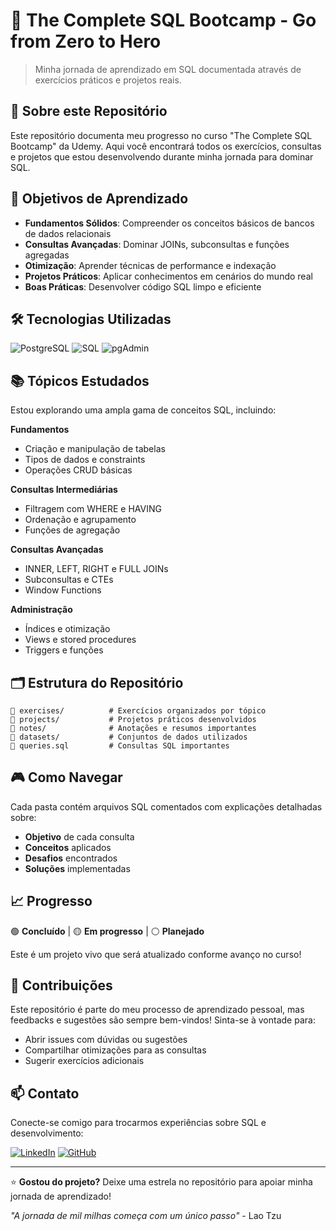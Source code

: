 # 🚀 The Complete SQL Bootcamp - Go from Zero to Hero

> Minha jornada de aprendizado em SQL documentada através de exercícios práticos e projetos reais.

## 📖 Sobre este Repositório

Este repositório documenta meu progresso no curso "The Complete SQL Bootcamp" da Udemy. Aqui você encontrará todos os exercícios, consultas e projetos que estou desenvolvendo durante minha jornada para dominar SQL.

## 🎯 Objetivos de Aprendizado

- **Fundamentos Sólidos**: Compreender os conceitos básicos de bancos de dados relacionais
- **Consultas Avançadas**: Dominar JOINs, subconsultas e funções agregadas
- **Otimização**: Aprender técnicas de performance e indexação
- **Projetos Práticos**: Aplicar conhecimentos em cenários do mundo real
- **Boas Práticas**: Desenvolver código SQL limpo e eficiente

## 🛠️ Tecnologias Utilizadas

![PostgreSQL](https://img.shields.io/badge/PostgreSQL-316192?style=for-the-badge&logo=postgresql&logoColor=white)
![SQL](https://img.shields.io/badge/SQL-4479A1?style=for-the-badge&logo=mysql&logoColor=white)
![pgAdmin](https://img.shields.io/badge/pgAdmin-336791?style=for-the-badge&logo=postgresql&logoColor=white)

## 📚 Tópicos Estudados

Estou explorando uma ampla gama de conceitos SQL, incluindo:

**Fundamentos**
- Criação e manipulação de tabelas
- Tipos de dados e constraints
- Operações CRUD básicas

**Consultas Intermediárias**
- Filtragem com WHERE e HAVING
- Ordenação e agrupamento
- Funções de agregação

**Consultas Avançadas**
- INNER, LEFT, RIGHT e FULL JOINs
- Subconsultas e CTEs
- Window Functions

**Administração**
- Índices e otimização
- Views e stored procedures
- Triggers e funções

## 🗂️ Estrutura do Repositório

```
📁 exercises/          # Exercícios organizados por tópico
📁 projects/           # Projetos práticos desenvolvidos
📁 notes/              # Anotações e resumos importantes
📁 datasets/           # Conjuntos de dados utilizados
📄 queries.sql         # Consultas SQL importantes
```

## 🎮 Como Navegar

Cada pasta contém arquivos SQL comentados com explicações detalhadas sobre:
- **Objetivo** de cada consulta
- **Conceitos** aplicados
- **Desafios** encontrados
- **Soluções** implementadas

## 📈 Progresso

🟢 **Concluído** | 🟡 **Em progresso** | ⚪ **Planejado**

Este é um projeto vivo que será atualizado conforme avanço no curso!

## 🤝 Contribuições

Este repositório é parte do meu processo de aprendizado pessoal, mas feedbacks e sugestões são sempre bem-vindos! Sinta-se à vontade para:

- Abrir issues com dúvidas ou sugestões
- Compartilhar otimizações para as consultas
- Sugerir exercícios adicionais

## 📫 Contato

Conecte-se comigo para trocarmos experiências sobre SQL e desenvolvimento:

[![LinkedIn](https://img.shields.io/badge/LinkedIn-0077B5?style=for-the-badge&logo=linkedin&logoColor=white)](https://linkedin.com/in/seu-perfil)
[![GitHub](https://img.shields.io/badge/GitHub-100000?style=for-the-badge&logo=github&logoColor=white)](https://github.com/seu-usuario)

---

⭐ **Gostou do projeto?** Deixe uma estrela no repositório para apoiar minha jornada de aprendizado!

*"A jornada de mil milhas começa com um único passo"* - Lao Tzu
